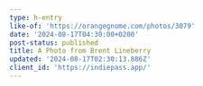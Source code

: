 ```yaml
---
type: h-entry
like-of: 'https://orangegnome.com/photos/3079'
date: '2024-08-17T04:30:00+0200'
post-status: published
title: A Photo from Brent Lineberry
updated: '2024-08-17T02:30:13.886Z'
client_id: 'https://indiepass.app/'
---
```


